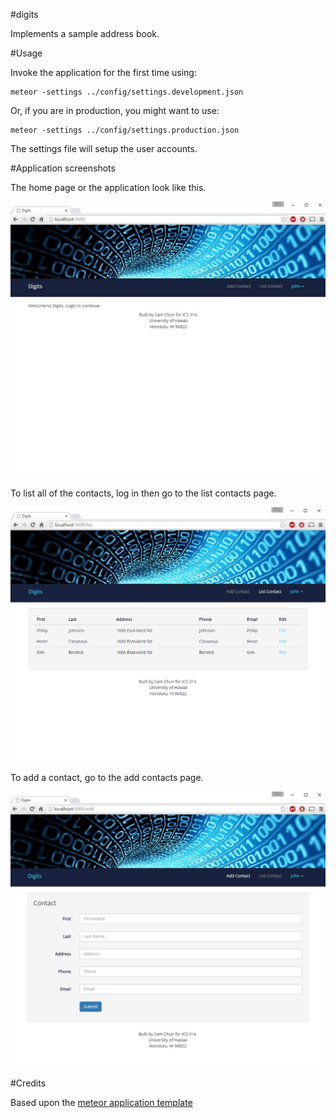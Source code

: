 #digits

Implements a sample address book.

#Usage

Invoke the application for the first time using:
```
meteor -settings ../config/settings.development.json
```

Or, if you are in production, you might want to use:
```
meteor -settings ../config/settings.production.json
```

The settings file will setup the user accounts.

#Application screenshots

The home page or the application look like this.

![](https://raw.githubusercontent.com/skchun/digits/qa-1/doc/digits-home.jpg)

To list all of the contacts, log in then go to the list contacts page.
 
![](https://raw.githubusercontent.com/skchun/digits/qa-1/doc/digits-list.jpg)
 
To add a contact, go to the add contacts page.
 
 ![](https://raw.githubusercontent.com/skchun/digits/qa-1/doc/digits-add.jpg)
 
 #Credits
 
 Based upon the [meteor application template](http://ics-software-engineering.github.io/meteor-application-template/)